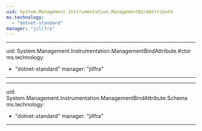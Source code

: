 ```yaml
---
uid: System.Management.Instrumentation.ManagementBindAttribute
ms.technology: 
  - "dotnet-standard"
manager: "jillfra"
---
```


---
uid: System.Management.Instrumentation.ManagementBindAttribute.#ctor
ms.technology: 
  - "dotnet-standard"
manager: "jillfra"
---

---
uid: System.Management.Instrumentation.ManagementBindAttribute.Schema
ms.technology: 
  - "dotnet-standard"
manager: "jillfra"
---
